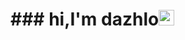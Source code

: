
<h1>  ### hi,I'm dazhlo<img src="https://media.giphy.com/media/hvRJCLFzcasrR4ia7z/giphy.gif" width="25px">     </h1>
